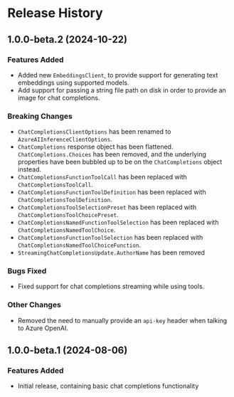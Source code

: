 # Release History

## 1.0.0-beta.2 (2024-10-22)

### Features Added
- Added new `EmbeddingsClient`, to provide support for generating text embeddings using supported models.
- Add support for passing a string file path on disk in order to provide an image for chat completions.

### Breaking Changes
- `ChatCompletionsClientOptions` has been renamed to `AzureAIInferenceClientOptions`.
- `ChatCompletions` response object has been flattened. `ChatCompletions.Choices` has been removed, and the underlying properties have been bubbled up to be on the `ChatCompletions` object instead.
- `ChatCompletionsFunctionToolCall` has been replaced with `ChatCompletionsToolCall`.
- `ChatCompletionsFunctionToolDefinition` has been replaced with `ChatCompletionsToolDefinition`.
- `ChatCompletionsToolSelectionPreset` has been replaced with `ChatCompletionsToolChoicePreset`.
- `ChatCompletionsNamedFunctionToolSelection` has been replaced with `ChatCompletionsNamedToolChoice`.
- `ChatCompletionsFunctionToolSelection` has been replaced with `ChatCompletionsNamedToolChoiceFunction`.
- `StreamingChatCompletionsUpdate.AuthorName` has been removed

### Bugs Fixed
- Fixed support for chat completions streaming while using tools.

### Other Changes
- Removed the need to manually provide an `api-key` header when talking to Azure OpenAI.

## 1.0.0-beta.1 (2024-08-06)
### Features Added
- Initial release, containing basic chat completions functionality
